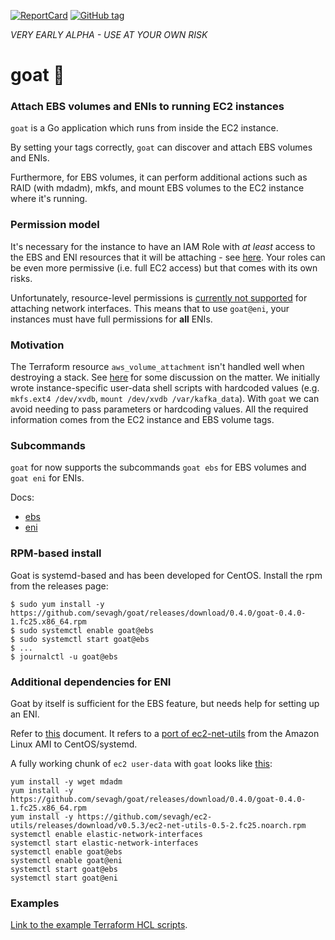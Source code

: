 [![ReportCard](http://goreportcard.com/badge/sevagh/goat)](http://goreportcard.com/report/sevagh/goat) [![GitHub tag](https://img.shields.io/github/tag/sevagh/goat.svg)](https://github.com/sevagh/goat/releases)

*VERY EARLY ALPHA - USE AT YOUR OWN RISK*

# goat :goat:

### Attach EBS volumes and ENIs to running EC2 instances

`goat` is a Go application which runs from inside the EC2 instance.

By setting your tags correctly, `goat` can discover and attach EBS volumes and ENIs.

Furthermore, for EBS volumes, it can perform additional actions such as RAID (with mdadm), mkfs, and mount EBS volumes to the EC2 instance where it's running.

### Permission model

It's necessary for the instance to have an IAM Role with _at least_ access to the EBS and ENI resources that it will be attaching - see [here](https://github.com/sevagh/goat-example/blob/master/iam_role.tf). Your roles can be even more permissive (i.e. full EC2 access) but that comes with its own risks.

Unfortunately, resource-level permissions is [currently not supported](https://docs.aws.amazon.com/AWSEC2/latest/APIReference/ec2-api-permissions.html#ec2-api-unsupported-resource-permissions) for attaching network interfaces. This means that to use `goat@eni`, your instances must have full permissions for __all__ ENIs.

### Motivation

The Terraform resource `aws_volume_attachment` isn't handled well when destroying a stack. See [here](https://github.com/hashicorp/terraform/issues/9000) for some discussion on the matter. We initially wrote instance-specific user-data shell scripts with hardcoded values (e.g. `mkfs.ext4 /dev/xvdb`, `mount /dev/xvdb /var/kafka_data`). With `goat` we can avoid needing to pass parameters or hardcoding values. All the required information comes from the EC2 instance and EBS volume tags.

### Subcommands

`goat` for now supports the subcommands `goat ebs` for EBS volumes and `goat eni` for ENIs.

Docs:

* [ebs](./commands/ebs/README.md)
* [eni](./commands/eni/README.md)

### RPM-based install

Goat is systemd-based and has been developed for CentOS. Install the rpm from the releases page:

```
$ sudo yum install -y https://github.com/sevagh/goat/releases/download/0.4.0/goat-0.4.0-1.fc25.x86_64.rpm
$ sudo systemctl enable goat@ebs
$ sudo systemctl start goat@ebs
$ ...
$ journalctl -u goat@ebs
```

### Additional dependencies for ENI

Goat by itself is sufficient for the EBS feature, but needs help for setting up an ENI.

Refer to [this](./commands/eni#setting-up-the-eni---ec2-net-utils) document. It refers to a [port of ec2-net-utils](https://github.com/sevagh/ec2-utils/releases) from the Amazon Linux AMI to CentOS/systemd.

A fully working chunk of `ec2 user-data` with `goat` looks like [this](https://github.com/sevagh/goat-example/blob/master/bootstrap.tpl#L8):

```
yum install -y wget mdadm
yum install -y https://github.com/sevagh/goat/releases/download/0.4.0/goat-0.4.0-1.fc25.x86_64.rpm
yum install -y https://github.com/sevagh/ec2-utils/releases/download/v0.5.3/ec2-net-utils-0.5-2.fc25.noarch.rpm
systemctl enable elastic-network-interfaces
systemctl start elastic-network-interfaces
systemctl enable goat@ebs
systemctl enable goat@eni
systemctl start goat@ebs
systemctl start goat@eni
```

### Examples

[Link to the example Terraform HCL scripts](https://github.com/sevagh/goat-example).
